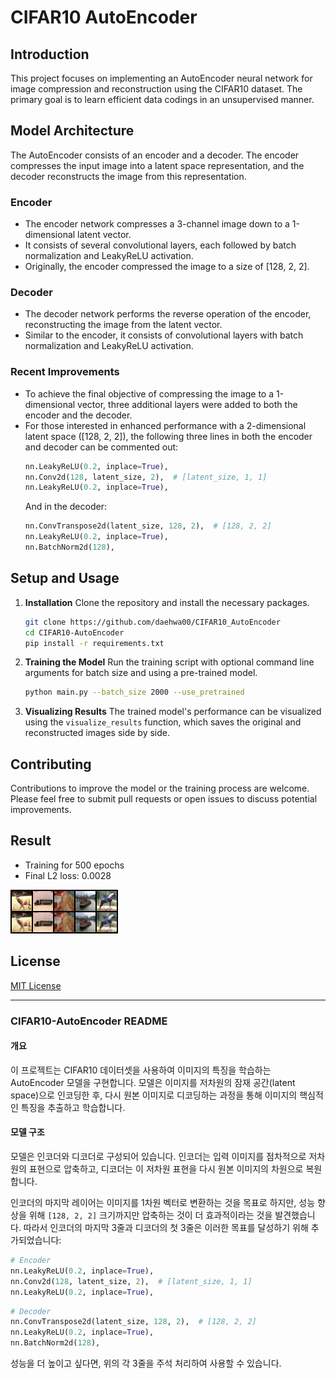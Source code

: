 # CIFAR10 AutoEncoder

## Introduction

This project focuses on implementing an AutoEncoder neural network for image compression and reconstruction using the CIFAR10 dataset. The primary goal is to learn efficient data codings in an unsupervised manner.

## Model Architecture

The AutoEncoder consists of an encoder and a decoder. The encoder compresses the input image into a latent space representation, and the decoder reconstructs the image from this representation.

### Encoder

- The encoder network compresses a 3-channel image down to a 1-dimensional latent vector.
- It consists of several convolutional layers, each followed by batch normalization and LeakyReLU activation.
- Originally, the encoder compressed the image to a size of [128, 2, 2].

### Decoder

- The decoder network performs the reverse operation of the encoder, reconstructing the image from the latent vector.
- Similar to the encoder, it consists of convolutional layers with batch normalization and LeakyReLU activation.

### Recent Improvements

- To achieve the final objective of compressing the image to a 1-dimensional vector, three additional layers were added to both the encoder and the decoder.
- For those interested in enhanced performance with a 2-dimensional latent space ([128, 2, 2]), the following three lines in both the encoder and decoder can be commented out:
  ```python
  nn.LeakyReLU(0.2, inplace=True),
  nn.Conv2d(128, latent_size, 2),  # [latent_size, 1, 1]
  nn.LeakyReLU(0.2, inplace=True),
  ```
  And in the decoder:
  ```python
  nn.ConvTranspose2d(latent_size, 128, 2),  # [128, 2, 2]
  nn.LeakyReLU(0.2, inplace=True),
  nn.BatchNorm2d(128),
  ```

## Setup and Usage

1. **Installation**
   Clone the repository and install the necessary packages.

   ```bash
   git clone https://github.com/daehwa00/CIFAR10_AutoEncoder
   cd CIFAR10-AutoEncoder
   pip install -r requirements.txt
   ```

2. **Training the Model**
   Run the training script with optional command line arguments for batch size and using a pre-trained model.

   ```bash
   python main.py --batch_size 2000 --use_pretrained
   ```

3. **Visualizing Results**
   The trained model's performance can be visualized using the `visualize_results` function, which saves the original and reconstructed images side by side.

## Contributing

Contributions to improve the model or the training process are welcome. Please feel free to submit pull requests or open issues to discuss potential improvements.

## Result

- Training for 500 epochs
- Final L2 loss: 0.0028

![AutoEncoder Results](result.png)

## License

[MIT License](LICENSE)

---

### CIFAR10-AutoEncoder README

#### 개요

이 프로젝트는 CIFAR10 데이터셋을 사용하여 이미지의 특징을 학습하는 AutoEncoder 모델을 구현합니다. 모델은 이미지를 저차원의 잠재 공간(latent space)으로 인코딩한 후, 다시 원본 이미지로 디코딩하는 과정을 통해 이미지의 핵심적인 특징을 추출하고 학습합니다.

#### 모델 구조

모델은 인코더와 디코더로 구성되어 있습니다. 인코더는 입력 이미지를 점차적으로 저차원의 표현으로 압축하고, 디코더는 이 저차원 표현을 다시 원본 이미지의 차원으로 복원합니다.

인코더의 마지막 레이어는 이미지를 1차원 벡터로 변환하는 것을 목표로 하지만, 성능 향상을 위해 `[128, 2, 2]` 크기까지만 압축하는 것이 더 효과적이라는 것을 발견했습니다. 따라서 인코더의 마지막 3줄과 디코더의 첫 3줄은 이러한 목표를 달성하기 위해 추가되었습니다:

```python
# Encoder
nn.LeakyReLU(0.2, inplace=True),
nn.Conv2d(128, latent_size, 2),  # [latent_size, 1, 1]
nn.LeakyReLU(0.2, inplace=True),
```

```python
# Decoder
nn.ConvTranspose2d(latent_size, 128, 2),  # [128, 2, 2]
nn.LeakyReLU(0.2, inplace=True),
nn.BatchNorm2d(128),
```

성능을 더 높이고 싶다면, 위의 각 3줄을 주석 처리하여 사용할 수 있습니다.
